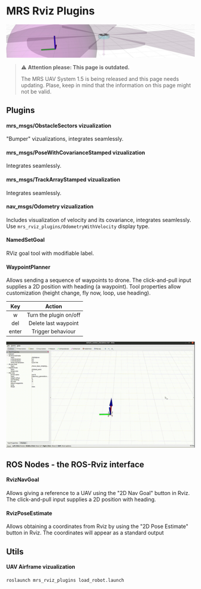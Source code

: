# MRS Rviz Plugins

![](.fig/thumbnail.jpg)

> :warning: **Attention please: This page is outdated.**
>
> The MRS UAV System 1.5 is being released and this page needs updating. Plase, keep in mind that the information on this page might not be valid.

## Plugins

#### mrs_msgs/ObstacleSectors vizualization

"Bumper" vizualizations, integrates seamlessly.

#### mrs_msgs/PoseWithCovarianceStamped vizualization

Integrates seamlessly.

#### mrs_msgs/TrackArrayStamped vizualization

Integrates seamlessly.

#### nav_msgs/Odometry vizualization

Includes visualization of velocity and its covariance, integrates seamlessly.
Use `mrs_rviz_plugins/OdometryWithVelocity` display type.

#### NamedSetGoal

RViz goal tool with modifiable label.

#### WaypointPlanner

Allows sending a sequence of waypoints to drone.
The click-and-pull input supplies a 2D position with heading (a waypoint). Tool properties allow customization (height change, fly now, loop, use heading).

|  Key  |         Action         |
|:-----:|:----------------------:|
|   w   | Turn the plugin on/off |
|  del  |  Delete last waypoint  |
| enter |   Trigger behaviour    |

![Demonstration](icons/classes/Waypoint_planner_demonstration.gif)

## ROS Nodes - the ROS-Rviz interface

#### RvizNavGoal

Allows giving a reference to a UAV using the "2D Nav Goal" button in Rviz.
The click-and-pull input supplies a 2D position with heading.

#### RvizPoseEstimate

Allows obtaining a coordinates from Rviz by using the "2D Pose Estimate" button in Rviz.
The coordinates will appear as a standard output

## Utils

#### UAV Airframe vizualization

```bash
roslaunch mrs_rviz_plugins load_robot.launch
```
